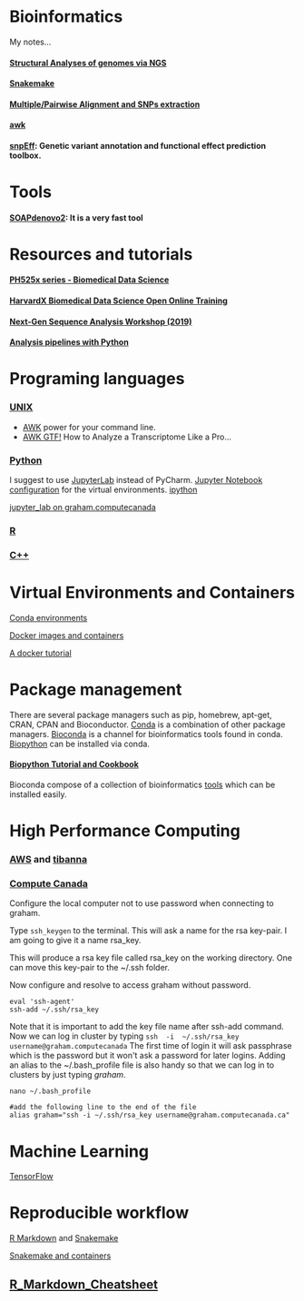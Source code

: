 # Bioinformatics
My notes...
#### [Structural Analyses of genomes via NGS](https://github.com/emineozsahin/Bioinformatics/blob/main/WGS_structural_changes.md)
#### [Snakemake](https://github.com/emineozsahin/Bioinformatics/blob/main/snakemake.md)
#### [Multiple/Pairwise Alignment and SNPs extraction](https://github.com/emineozsahin/Bioinformatics/blob/main/Alignment.md)
#### [awk](https://github.com/emineozsahin/Bioinformatics/blob/main/awk.md) 
#### [snpEff](https://github.com/emineozsahin/Bioinformatics/blob/main/snpEff.md): Genetic variant annotation and functional effect prediction toolbox. 

# Tools
#### [SOAPdenovo2](https://github.com/aquaskyline/SOAPdenovo2): It is a very fast tool
####

# Resources and tutorials 
#### [PH525x series - Biomedical Data Science](http://genomicsclass.github.io/book/)
#### [HarvardX Biomedical Data Science Open Online Training](http://rafalab.github.io/pages/harvardx.html)
#### [Next-Gen Sequence Analysis Workshop (2019)](https://angus.readthedocs.io/en/2019/toc.html#)
#### [Analysis pipelines with Python](https://hpc-carpentry.github.io/hpc-python/)

# Programing languages
### [UNIX](https://tldp.org/LDP/Bash-Beginners-Guide/html/index.html)

+ [AWK](https://klashxx.github.io/awk-power-for-your-cmd) power for your command line.
+ [AWK GTF!](http://reasoniamhere.com/2013/09/16/awk-gtf-how-to-analyze-a-transcriptome-like-a-pro-part-1/) How to Analyze a Transcriptome Like a Pro... 

### [Python](https://www.w3schools.com/python/default.asp) 
I suggest to use [JupyterLab](https://jupyterlab.readthedocs.io/en/stable/index.html) instead of PyCharm.  [Jupyter Notebook configuration](http://stuartmumford.uk/blog/jupyter-notebook-and-conda.html) for the virtual environments. [ipython](https://ipython.readthedocs.io/en/stable/install/kernel_install.html)

[jupyter_lab on graham.computecanada](https://docs.computecanada.ca/wiki/Jupyter)

### [R](https://www.w3schools.com/r/default.asp)

### [C++](https://www.w3schools.com/cpp/default.asp)

# Virtual Environments and Containers
[Conda environments](https://docs.conda.io/projects/conda/en/latest/user-guide/tasks/manage-environments.html)

[Docker images and containers](https://docs.docker.com/engine/reference/builder/)

[A docker tutorial](https://github.com/docker/labs/blob/master/beginner/chapters/setup.md)

# Package management
There are several package managers such as pip, homebrew, apt-get, CRAN, CPAN and Bioconductor. [Conda](https://bioconda.github.io/tutorials/gcb2020.html#what-exactly-is-conda) is a combination of other package managers. [Bioconda](https://bioconda.github.io/index.html) is a channel for bioinformatics tools found in conda. [Biopython](https://biopython.org/wiki/Packages) can be installed via conda.        
#### [Biopython Tutorial and Cookbook](http://biopython.org/DIST/docs/tutorial/Tutorial.html)

Bioconda compose of a collection of bioinformatics [tools](https://anaconda.org/bioconda/repo?sort=_name&sort_order=asc&page=15) which can be installed easily.  


# High Performance Computing
### [AWS](https://aws.amazon.com) and [tibanna](https://tibanna.readthedocs.io/en/latest/)

### [Compute Canada](https://docs.computecanada.ca/wiki/Compute_Canada_Documentation)
Configure the local computer not to use password when connecting to graham.

Type ```ssh_keygen``` to the terminal. This will ask a name for the rsa key-pair. I am going to give it a name rsa_key. 

This will produce a rsa key file called rsa_key on the working directory. One can move this key-pair to the ~/.ssh folder. 

Now configure and resolve to access graham without password.

```
eval 'ssh-agent'
ssh-add ~/.ssh/rsa_key
```
Note that it is important to add the key file name after ssh-add command. Now we can log in cluster by typing 
```ssh  -i  ~/.ssh/rsa_key  username@graham.computecanada``` The first time of login it will ask passphrase which is the password but it won't ask a password for later logins. Adding an alias to the ~/.bash_profile file is also handy so that we can log in to clusters by just typing *graham*. 
```
nano ~/.bash_profile

#add the following line to the end of the file
alias graham="ssh -i ~/.ssh/rsa_key username@graham.computecanada.ca"
```

# Machine Learning
[TensorFlow](https://www.tensorflow.org)

# Reproducible workflow
[R Markdown](https://rmarkdown.rstudio.com) and [Snakemake](https://snakemake.readthedocs.io/en/stable/)

[Snakemake and containers](https://learning.cyverse.org/projects/Container-camp-2020/en/latest/breakout/workflows.html#setup) 

## [R_Markdown_Cheatsheet](https://github.com/adam-p/markdown-here/wiki/Markdown-Cheatsheet)
